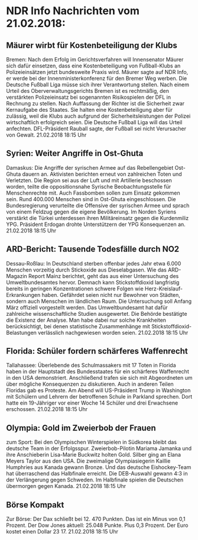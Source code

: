 # NDR Info Nachrichten vom 21.02.2018:


## Mäurer wirbt für Kostenbeteiligung der Klubs
Bremen: Nach dem Erfolg im Gerichtsverfahren will Innensenator Mäurer sich dafür einsetzen, dass eine Kostenbeteiligung von Fußball-Klubs an Polizeieinsätzen jetzt bundesweite Praxis wird. Mäurer sagte auf NDR Info, er werde bei der Innenministerkonferenz für den Bremer Weg werben. Die Deutsche Fußball Liga müsse sich ihrer Verantwortung stellen. Nach einem Urteil des Oberverwaltungsgerichts Bremen ist es rechtmäßig, den verstärkten Polizeieinsatz bei sogenannten Risikospielen der DFL in Rechnung zu stellen. Nach Auffassung der Richter ist die Sicherheit zwar Kernaufgabe des Staates. Sie halten eine Kostenbeteiligung aber für zulässig, weil die Klubs auch aufgrund der Sicherheitsleistungen der Polizei wirtschaftlich erfolgreich seien. Die Deutsche Fußball Liga will das Urteil anfechten. DFL-Präsident Rauball sagte, der Fußball sei nicht Verursacher von Gewalt. 21.02.2018 18:15 Uhr 

## Syrien: Weiter Angriffe in Ost-Ghuta
Damaskus: Die Angriffe der syrischen Armee auf das Rebellengebiet Ost-Ghuta dauern an. Aktivisten berichten erneut von zahlreichen Toten und Verletzten. Die Region sei aus der Luft und mit Artillerie beschossen worden, teilte die oppositionsnahe Syrische Beobachtungsstelle für Menschenrechte mit. Auch Fassbomben sollen zum Einsatz gekommen sein. Rund 400.000 Menschen sind in Ost-Ghuta eingeschlossen. Die Bundesregierung verurteilte die Offensive der syrischen Armee und sprach von einem Feldzug gegen die eigene Bevölkerung. Im Norden Syriens verstärkt die Türkei unterdessen ihren Militäreinsatz gegen die Kurdenmiliz YPG. Präsident Erdogan drohte Unterstützern der YPG Konsequenzen an. 21.02.2018 18:15 Uhr 

## ARD-Bericht: Tausende Todesfälle durch NO2
Dessau-Roßlau: In Deutschland sterben offenbar jedes Jahr etwa 6.000 Menschen vorzeitig durch Stickoxide aus Dieselabgasen. Wie das ARD-Magazin Report Mainz berichtet, geht das aus einer Untersuchung des Umweltbundesamtes hervor. Demnach kann Stickstoffdioxid langfristig bereits in geringen Konzentrationen schwere Folgen wie Herz-Kreislauf-Erkrankungen haben. Gefährdet seien nicht nur Bewohner von Städten, sondern auch Menschen im ländlichen Raum. Die Untersuchung soll Anfang März offiziell vorgestellt werden. Das Umweltbundesamt hat dafür zahlreiche wissenschaftliche Studien ausgewertet. Die Behörde bestätigte die Existenz der Analyse. Man habe dabei nur solche Krankheiten berücksichtigt, bei denen statistische Zusammenhänge mit Stickstoffdioxid-Belastungen verlässlich nachgewiesen worden seien. 21.02.2018 18:15 Uhr 

## Florida: Schüler fordern schärferes Waffenrecht
Tallahassee: Überlebende des Schulmassakers mit 17 Toten in Florida haben in der Hauptstadt des Bundesstaates für ein schärferes Waffenrecht in den USA demonstriert. Anschließend trafen sie sich mit Abgeordneten um über mögliche Konsequenzen zu diskutieren. Auch in anderen Teilen Floridas gab es Proteste. Am Abend will US-Präsident Trump in Washington mit Schülern und Lehrern der betroffenen Schule in Parkland sprechen. Dort hatte ein 19-Jähriger vor einer Woche 14 Schüler und drei Erwachsene erschossen. 21.02.2018 18:15 Uhr 

## Olympia: Gold im Zweierbob der Frauen
zum Sport: Bei den Olympischen Winterspielen in Südkorea bleibt das deutsche Team in der Erfolgsspur. Zweierbob-Pilotin Mariama Jamanka und ihre Anschieberin Lisa-Marie Buckwitz holten Gold. Silber ging an Elana Meyers Taylor aus den USA. Die zweimalige Olympiasiegerin Kaillie Humphries aus Kanada gewann Bronze. Und das deutsche Eishockey-Team hat überraschend das Halbfinale erreicht. Die DEB-Auswahl gewann 4:3 in der Verlängerung gegen Schweden. Im Halbfinale spielen die Deutschen übermorgen gegen Kanada. 21.02.2018 18:15 Uhr 

## Börse Kompakt
Zur Börse: Der Dax schließt bei 12. 470 Punkten. Das ist ein Minus von 0,1 Prozent. Der Dow Jones aktuell: 25.048 Punkte. Plus 0,3 Prozent. Der Euro kostet einen Dollar 23 17. 21.02.2018 18:15 Uhr 
